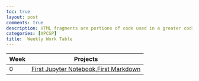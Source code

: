 ```yaml
---
toc: true
layout: post
comments: true
description: HTML fragments are portions of code used in a greater coding system that enable functionality specific to the current page.  Fragments in HTML are a way to abstract complexity.  The greater coding system we use is GitHub Pages which uses Jekyll and Liquid to build and programmatically construct fragments into the larger web site.
categories: [APCSP]
title:  Weekly Work Table
---
```

| Week     | Projects    |
|--------- | ----------- |
| 0 |[First Jupyter Notebook](https://bushku.github.io/APCSP_1/2022/08/22/my-first-notebook.html),[First Markdown](https://bushku.github.io/APCSP_1/2022/08/21/shruthis-markdown.html)|
